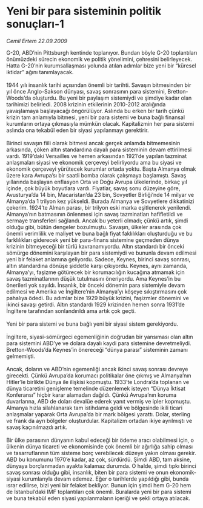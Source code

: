 # Yeni bir para sisteminin politik sonuçları-1

*Cemil Ertem 22.09.2009*

<div class="taraf_structure_2col_1zq">
<div class="margen_n">



 <p>G-20, ABD’nin Pittsburgh kentinde toplanıyor. Bundan böyle G-20 toplantıları önümüzdeki sürecin ekonomik ve politik yönelimini, çehresini belirleyecek. Hatta G-20’nin kurumsallaşması yolunda atılan adımlar bize yeni bir “küresel iktidar” ağını tanımlayacak. <br/><br/>1944 yılı insanlık tarihi açısından önemli bir tarihti. Savaşın bitmesinden bir yıl önce Anglo-Sakson dünyası, savaş sonrasının para sistemini, Bretton-Woods’da oluşturdu. Bu yeni bir paylaşım sistemiydi ve şimdiye kadar olan tarihimizi belirledi. 2008 krizinin etkilerinin 2010-2012 aralığında yavaşlamaya başlayacağı öngörülüyor. Aslında bu erken bir tarih çünkü krizin tam anlamıyla bitmesi, yeni bir para sistemi ve buna bağlı finansal kurumların ortaya çıkmasıyla mümkün olacak. Kapitalizmin her para sistemi aslında ona tekabül eden bir siyasi yapılanmayı gerektirir.<br/><br/>Birinci savaşın fiili olarak bitmesi ancak gerçek anlamda bitmemesinin arkasında, çöken altın standardına dayalı para sisteminin devam ettirilmesi vardı. 1919’daki Versailles ve hemen arkasından 1921’de yapılan tazminat anlaşmaları siyasi ve ekonomik çerçeveyi belirliyordu ama bu siyasi ve ekonomik çerçeveyi yürütecek kurumlar ortada yoktu. Başta Almanya olmak üzere kara Avrupa’sı bir saatli bomba olarak çalışmaya başlamıştı. Savaş yıllarında başlayan enflasyon Orta ve Doğu Avrupa ülkelerinde, birkaç yıl içinde, çok büyük boyutlara vardı. Fiyatlar, savaş sonu düzeyine göre, Avusturya’da 14 bin, Macaristan’da 23 bin, Sovyetler Birliği’nde 14 milyar ve Almanya’da 1 trilyon kez yükseldi. Burada Almanya ve Sovyetlere dikkatinizi çekerim. 1924’te Alman parası, bir trilyon eski marka eşitlenerek yenilendi. Almanya’nın batmasının önlenmesi için savaş tazminatları hafifletildi ve sermaye transferleri sağlandı. Ancak bu yeterli olmadı; çünkü artık, şimdi olduğu gibi, bütün dengeler bozulmuştu. Savaşın, ülkeler arasında çok önemli verimlilik ve maliyet ve buna bağlı fiyat faklılıkları oluşturduğu ve bu farklılıkları giderecek yeni bir para-finans sistemine geçmeden dünya krizinin bitmeyeceği bir türlü kavranamıyordu. Altın standardı bir önceki sömürge dönemini karşılayan bir para sistemiydi ve bununla devam edilmesi yeni bir felaket anlamına geliyordu. Sadece, Keynes, birinci savaş sonrası, altın standardına dönüşe şiddetle karşı çıkıyordu. Keynes, aynı zamanda, Almanya’yı, faşizme götürecek bir korumacılığın kucağına atmamak için savaş tazminatlarının düşük tutulmasını öneriyordu. Ama Keynes’in bu önerileri yok sayıldı. İnsanlık, bir önceki dönemin para sistemiyle devam edilmesi ve Amerika ve İngiltere’nin Almanya’yı köşeye sıkıştırmasını çok pahalıya ödedi. Bu adımlar bize 1929 büyük krizini, faşizmler dönemini ve ikinci savaşı getirdi. Altın standardı 1929 krizinden hemen sonra 1931’de İngiltere tarafından sonlandırıldı ama artık çok geçti. <br/><br/>Yeni bir para sistemi ve buna bağlı yeni bir siyasi sistem gerekiyordu. <br/><br/>İngiltere, siyasi-sömürgeci egemenliğinin doğrudan bir yansıması olan altın para sistemini ABD’ye ve dolara dayalı kaydi para sistemine devretmeliydi. Bretton-Woods’da Keynes’in önereceği “dünya parası” sisteminin zamanı gelmemişti. <br/><br/>Ancak, doların ve ABD’nin egemenliği ancak ikinci savaş sonrası devreye girecekti. Çünkü Avrupa’da korumacı politikalar öne çıkmış ve Almanya’nın Hitler’le birlikte Dünya ile ilişkisi kopmuştu. 1933’te Londra’da toplanan ve dünya ticaretini genişleme temelinde düzenlemek isteyen “Dünya İktisat Konferansı” hiçbir karar alamadan dağıldı. Çünkü Avrupa’nın koruma duvarlarına, ABD de doları devalüe ederek yanıt vermiş ve ipler kopmuştu. Almanya hızla silahlanarak tam istihdama geldi ve bölgesinde ikili ticari anlaşmalar yaparak Orta Avrupa’da bir mark bölgesi yarattı. Dolar, sterling ve frank da ayrı bölgeler oluşturdular. Kapitalizm ortadan ikiye ayrılmıştı ve savaş kaçınılmazdı artık. <br/><br/>Bir ülke parasının dünyanın kabul edeceği bir ödeme aracı olabilmesi için, o ülkenin dünya ticareti ve ekonomisinde çok önemli bir ağırlığa sahip olması ve tasarruflarının tüm sisteme borç verebilecek düzeye yakın olması gerekir. ABD bu konumunu 1970’e kadar, az çok, sürdürdü. Şimdi ABD, tam aksine, dünyaya borçlanmadan ayakta kalamaz durumda. O halde, şimdi tıpkı birinci savaş sonrası olduğu gibi, insanlık, biten bir para sistemi ve onun ekonomik-siyasi kurumlarıyla devam edemez. Eğer o tarihlerde yapıldığı gibi, bunda ısrar edilirse, bizi yeni bir felaket bekliyor. Bunun için şimdi hem G-20 hem de İstanbul’daki IMF toplantıları çok önemli. Buralarda yeni bir para sistemi ve buna tekabül eden siyasi yapılanmaların içeriği ve şekli ortaya atılacak.</p>
<br/>
<br/>
<br/>



<br/>


<div id="taraf_not">
</div>

</div>


</div>
